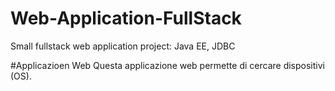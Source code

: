# Web-Application-FullStack
Small fullstack web application project: Java EE, JDBC

#Applicazioen Web
Questa applicazione web permette di cercare dispositivi (OS). 
